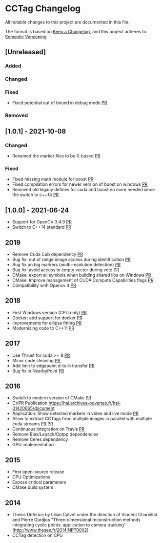 # CCTag Changelog

All notable changes to this project are documented in this file.

The format is based on [Keep a Changelog](https://keepachangelog.com/en/1.0.0/),
and this project adheres to [Semantic Versioning](https://semver.org/spec/v2.0.0.html).

## [Unreleased]

### Added

### Changed

### Fixed
- Fixed potential out of bound in debug mode [PR](https://github.com/alicevision/CCTag/pull/180)

### Removed

## [1.0.1] - 2021-10-08

### Changed

- Renamed the marker files to be 0-based [PR](https://github.com/alicevision/CCTag/pull/165) 

### Fixed

- Fixed missing math module for boost [PR](https://github.com/alicevision/CCTag/pull/168)
- Fixed compilation errors for newer version of boost on windows [PR](https://github.com/alicevision/CCTag/pull/166)
- Removed old legacy defines for cuda and boost no more needed since the switch to c++14 [PR](https://github.com/alicevision/CCTag/pull/174)


## [1.0.0] - 2021-06-24

 - Support for OpenCV 3.4.9 [PR](https://github.com/alicevision/CCTag/pull/121)
 - Switch to C++14 standard [PR](https://github.com/alicevision/CCTag/pull/155)


## 2019

 - Remove Cuda Cub dependency [PR](https://github.com/alicevision/CCTag/pull/110)
 - Bug fix: out of range image access during identification [PR](https://github.com/alicevision/CCTag/pull/117)
 - Bug fix on big markers (multi-resolution detection) [PR](https://github.com/alicevision/CCTag/pull/116)
 - Bug fix: avoid access to empty vector during vote [PR](https://github.com/alicevision/CCTag/pull/115)
 - CMake: export all symbols when building shared libs on Windows [PR](https://github.com/alicevision/CCTag/pull/112)
 - CMake: Improve management of CUDA Compute Capabilities flags [PR](https://github.com/alicevision/CCTag/pull/109)
 - Compatibility with Opencv 4 [PR](https://github.com/alicevision/CCTag/pull/104)


## 2018

 - First Windows version (CPU only) [PR](https://github.com/alicevision/CCTag/pull/78)
 - Docker: add support for docker [PR](https://github.com/alicevision/CCTag/pull/84)
 - Improvements for ellipse fitting
[PR](https://github.com/alicevision/CCTag/pull/66)
 - Modernizing code to C++11
[PR](https://github.com/alicevision/CCTag/pull/64)


## 2017

 - Use Thrust for cuda >= 8
[PR](https://github.com/alicevision/CCTag/pull/62)
 - Minor code cleaning
[PR](https://github.com/alicevision/CCTag/pull/61)
 - Add limit to edgepoint d-to-h transfer
[PR](https://github.com/alicevision/CCTag/pull/53)
 - Bug fix in NearbyPoint
[PR](https://github.com/alicevision/CCTag/pull/46)


## 2016

 - Switch to modern version of CMake [PR](https://github.com/alicevision/CCTag/pull/40)
 - CVPR Publication https://hal.archives-ouvertes.fr/hal-01420665/document
 - Application: Show detected markers in video and live mode
[PR](https://github.com/alicevision/CCTag/pull/33)
 - Allow to extract CCTags from multiple images in parallel with multiple cuda streams
[PR](https://github.com/alicevision/CCTag/pull/32)
[PR](https://github.com/alicevision/CCTag/pull/31)
 - Continuous integration on Travis [PR](https://github.com/alicevision/CCTag/pull/27)
 - Remove Blas/Lapack/Optpp dependencies
 - Remove Ceres dependency
 - GPU implementation


## 2015

 - First open-source release
 - CPU Optimizations
 - Expose critical parameters
 - CMake build system


## 2014

 - Thesis Defence by Lilian Calvet under the direction of Vincent Charvillat and Pierre Gurdjos
   "Three-dimensional reconstruction methods integrating cyclic points: application to camera tracking" (http://www.theses.fr/2014INPT0002)
 - CCTag detection on CPU

